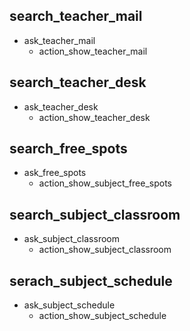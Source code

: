 ## search_teacher_mail
* ask_teacher_mail
  - action_show_teacher_mail

## search_teacher_desk
* ask_teacher_desk
  - action_show_teacher_desk

## search_free_spots
* ask_free_spots
  - action_show_subject_free_spots

## search_subject_classroom
* ask_subject_classroom
  - action_show_subject_classroom

## serach_subject_schedule
* ask_subject_schedule
  - action_show_subject_schedule
